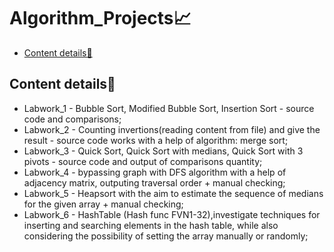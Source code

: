 # Algorithm_Projects📈
-  [Content details📃](#Content-details📃)

## Content details📃
* Labwork_1 - Bubble Sort, Modified Bubble Sort, Insertion Sort - source code and comparisons;
* Labwork_2 - Counting invertions(reading content from file) and give the result - source code works with a help of algorithm: merge sort;
* Labwork_3 - Quick Sort, Quick Sort with medians, Quick Sort with 3 pivots - source code and output of comparisons quantity;
* Labwork_4 - bypassing graph with DFS algorithm with a help of adjacency matrix, outputing traversal order + manual checking;
* Labwork_5 - Heapsort with the aim to estimate the sequence of medians for the given array + manual checking;
* Labwork_6 - HashTable (Hash func FVN1-32),investigate techniques for inserting and searching elements in the hash table, while also considering the possibility of setting the array manually or randomly;
